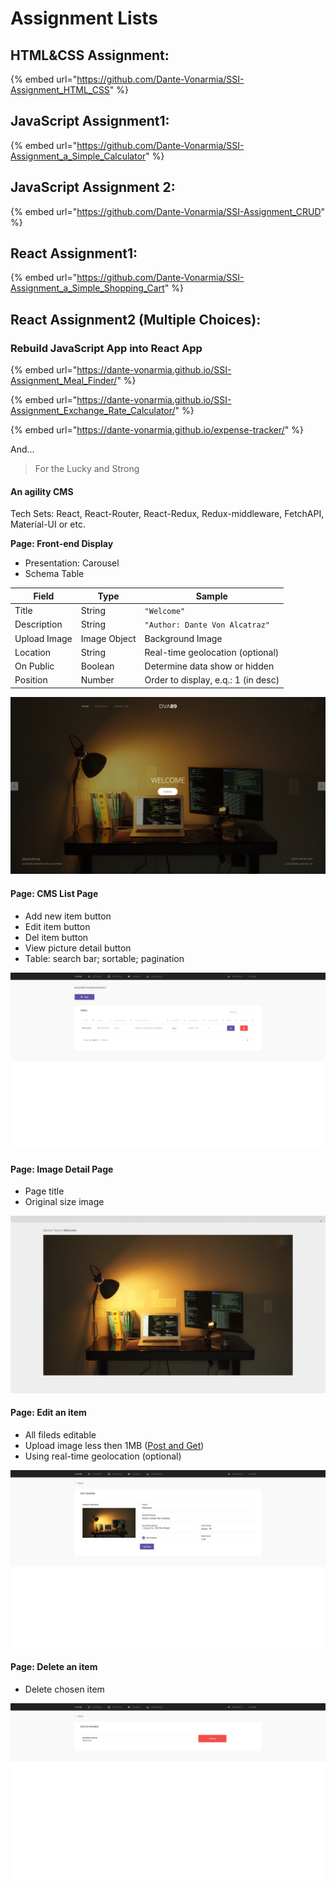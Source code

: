 # Assignment Lists

## HTML\&CSS Assignment:

{% embed url="https://github.com/Dante-Vonarmia/SSI-Assignment_HTML_CSS" %}

## JavaScript Assignment1:

{% embed url="https://github.com/Dante-Vonarmia/SSI-Assignment_a_Simple_Calculator" %}

## JavaScript Assignment 2:

{% embed url="https://github.com/Dante-Vonarmia/SSI-Assignment_CRUD" %}

## React Assignment1:

{% embed url="https://github.com/Dante-Vonarmia/SSI-Assignment_a_Simple_Shopping_Cart" %}

## React Assignment2 (Multiple Choices):

### Rebuild JavaScript App into React App

{% embed url="https://dante-vonarmia.github.io/SSI-Assignment_Meal_Finder/" %}

{% embed url="https://dante-vonarmia.github.io/SSI-Assignment_Exchange_Rate_Calculator/" %}

{% embed url="https://dante-vonarmia.github.io/expense-tracker/" %}

And...

> For the Lucky and Strong

#### An agility CMS

Tech Sets: React, React-Router, React-Redux, Redux-middleware, FetchAPI, Material-UI or etc.

**Page: Front-end Display**

* Presentation: Carousel
* Schema Table

| Field        | Type         | Sample                              |
| ------------ | ------------ | ----------------------------------- |
| Title        | String       | `"Welcome"`                         |
| Description  | String       | `"Author: Dante Von Alcatraz"`      |
| Upload Image | Image Object | Background Image                    |
| Location     | String       | Real-time geolocation (optional)    |
| On Public    | Boolean      | Determine data show or hidden       |
| Position     | Number       | Order to display, e.q.: 1 (in desc) |

![Front-end Display](<../.gitbook/assets/Screen Shot 2020-07-16 at 8.18.05 PM (2).png>)

#### Page: CMS List Page

* Add new item button
* Edit item button
* Del item button
* View picture detail button
* Table: search bar; sortable; pagination

![CMS List Page](<../.gitbook/assets/Screen Shot 2020-07-16 at 8.18.20 PM (2).png>)

#### Page: Image Detail Page

* Page title
* Original size image

![Image Detail Page](<../.gitbook/assets/Screen Shot 2020-07-16 at 8.31.39 PM (2).png>)

#### Page: Edit an item

* All fileds editable
* Upload image less then 1MB ([Post and Get](https://jsonplaceholder.typicode.com/guide.html))
* Using real-time geolocation (optional)

![Edit an item](<../.gitbook/assets/Screen Shot 2020-07-16 at 8.19.44 PM (2).png>)

#### Page: Delete an item

* Delete chosen item

![Delete an item](<../.gitbook/assets/Screen Shot 2020-07-16 at 8.19.48 PM (2).png>)
